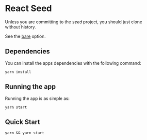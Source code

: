 # React Seed

Unless you are committing to the _seed_ project, you should just clone without history.

See the [bare](https://help.github.com/articles/duplicating-a-repository/) option.


## Dependencies

You can install the apps dependencies with the following command:

```
yarn install
```

## Running the app

Running the app is as simple as:

```
yarn start
```

## Quick Start

```
yarn && yarn start
```
